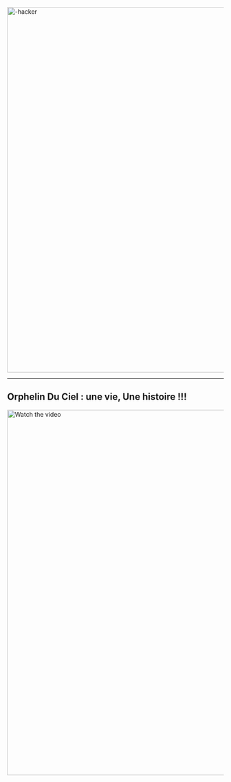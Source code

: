 <div class="center">
    <img src="https://encrypted-tbn0.gstatic.com/images?q=tbn:ANd9GcQm7akr9ctwR6Q5s63Y0cqWRWHsxvJSv92IXQ&s" width="1000" height="850" alt="-hacker" />
</div>

<hr/>

## Orphelin Du Ciel : une vie, Une histoire !!!

<a href="https://www.youtube.com/watch?v=wbI4DqWdReE" target="_blank">
  <img src="https://img.youtube.com/vi/wbI4DqWdReE/0.jpg" alt="Watch the video" width="1000" height="850" />
</a>









